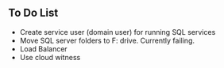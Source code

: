 

To Do List
-----------

* Create service user (domain user) for running SQL services
* Move SQL server folders to F: drive. Currently failing.
* Load Balancer
* Use cloud witness